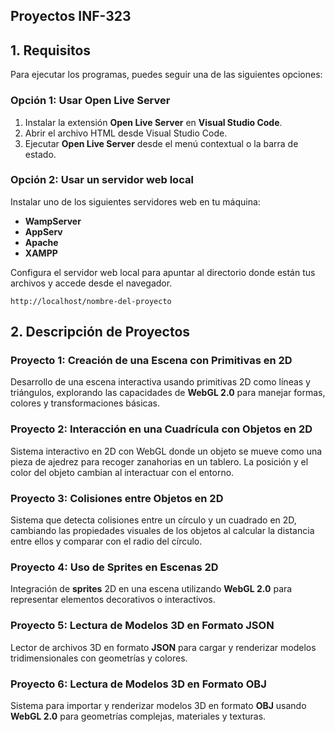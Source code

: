 ## Proyectos INF-323

## 1. Requisitos

Para ejecutar los programas, puedes seguir una de las siguientes opciones:

### Opción 1: Usar Open Live Server

1. Instalar la extensión **Open Live Server** en **Visual Studio Code**.
2. Abrir el archivo HTML desde Visual Studio Code.
3. Ejecutar **Open Live Server** desde el menú contextual o la barra de estado.

### Opción 2: Usar un servidor web local

Instalar uno de los siguientes servidores web en tu máquina:
- **WampServer**
- **AppServ**
- **Apache**
- **XAMPP**

Configura el servidor web local para apuntar al directorio donde están tus archivos y accede desde el navegador.

```plaintext
http://localhost/nombre-del-proyecto
```

## 2. Descripción de Proyectos

### Proyecto 1: Creación de una Escena con Primitivas en 2D
Desarrollo de una escena interactiva usando primitivas 2D como líneas y triángulos, explorando las capacidades de **WebGL 2.0** para manejar formas, colores y transformaciones básicas.

### Proyecto 2: Interacción en una Cuadrícula con Objetos en 2D
Sistema interactivo en 2D con WebGL donde un objeto se mueve como una pieza de ajedrez para recoger zanahorias en un tablero. La posición y el color del objeto cambian al interactuar con el entorno.

### Proyecto 3: Colisiones entre Objetos en 2D
Sistema que detecta colisiones entre un círculo y un cuadrado en 2D, cambiando las propiedades visuales de los objetos al calcular la distancia entre ellos y comparar con el radio del círculo.

### Proyecto 4: Uso de Sprites en Escenas 2D
Integración de **sprites** 2D en una escena utilizando **WebGL 2.0** para representar elementos decorativos o interactivos.

### Proyecto 5: Lectura de Modelos 3D en Formato JSON
Lector de archivos 3D en formato **JSON** para cargar y renderizar modelos tridimensionales con geometrías y colores.

### Proyecto 6: Lectura de Modelos 3D en Formato OBJ
Sistema para importar y renderizar modelos 3D en formato **OBJ** usando **WebGL 2.0** para geometrías complejas, materiales y texturas.


